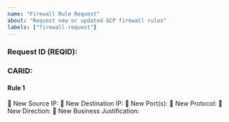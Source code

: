 ```yaml
---
name: "Firewall Rule Request"
about: "Request new or updated GCP firewall rules"
labels: ["firewall-request"]
---
```


<!--
Guidance for requesters:
* Provide a unique Request ID (REQID) and CARID.
* To submit multiple firewall rules in one issue, copy the “Rule X” section below and increment the number.
* “New Source IP” and “New Destination IP” can be a single IP or CIDR (comma‑separate multiple entries if needed).
* “New Port(s)” can list a single port or a comma‑separated list (e.g. 80,443).
* “New Direction” must be either INGRESS or EGRESS.
* Provide a clear business justification for each rule.
-->

### Request ID (REQID):
### CARID:

#### Rule 1
🔹 New Source IP:
🔹 New Destination IP:
🔹 New Port(s):
🔹 New Protocol:
🔹 New Direction:
🔹 New Business Justification:

<!-- Copy the Rule section above and increment the number for additional rules -->